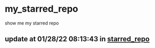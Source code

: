 # my_starred_repo
show me my starred repo

update at 01/28/22 08:13:43 in [starred_repo](./index.html)
---


